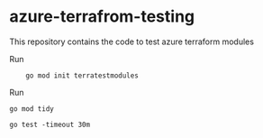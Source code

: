 # azure-terrafrom-testing
This repository contains the code to test azure terraform modules


Run

```
    go mod init terratestmodules
```


Run

```
go mod tidy

```


```
go test -timeout 30m

```



